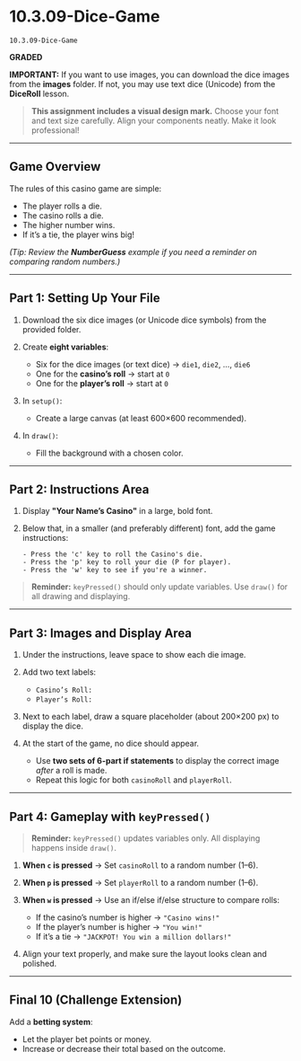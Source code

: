# 10.3.09-Dice-Game
```
10.3.09-Dice-Game
```

**GRADED**

**IMPORTANT:** If you want to use images, you can download the dice images from the **images** folder. If not, you may use text dice (Unicode) from the **DiceRoll** lesson.

> **This assignment includes a visual design mark.**
> Choose your font and text size carefully. Align your components neatly. Make it look professional!

---

## **Game Overview**

The rules of this casino game are simple:

* The player rolls a die.
* The casino rolls a die.
* The higher number wins.
* If it’s a tie, the player wins big!

*(Tip: Review the **NumberGuess** example if you need a reminder on comparing random numbers.)*

---

## **Part 1: Setting Up Your File**

1. Download the six dice images (or Unicode dice symbols) from the provided folder.
2. Create **eight variables**:

   * Six for the dice images (or text dice) → `die1`, `die2`, …, `die6`
   * One for the **casino’s roll** → start at `0`
   * One for the **player’s roll** → start at `0`
3. In `setup()`:

   * Create a large canvas (at least 600×600 recommended).
4. In `draw()`:

   * Fill the background with a chosen color.

---

## **Part 2: Instructions Area**

1. Display **"Your Name’s Casino"** in a large, bold font.
2. Below that, in a smaller (and preferably different) font, add the game instructions:

   ```
   - Press the 'c' key to roll the Casino's die.
   - Press the 'p' key to roll your die (P for player).
   - Press the 'w' key to see if you're a winner.
   ```

> **Reminder:** `keyPressed()` should only update variables. Use `draw()` for all drawing and displaying.

---

## **Part 3: Images and Display Area**

1. Under the instructions, leave space to show each die image.
2. Add two text labels:

   * `Casino’s Roll:`
   * `Player’s Roll:`
3. Next to each label, draw a square placeholder (about 200×200 px) to display the dice.
4. At the start of the game, no dice should appear.

   * Use **two sets of 6-part if statements** to display the correct image *after* a roll is made.
   * Repeat this logic for both `casinoRoll` and `playerRoll`.

---

## **Part 4: Gameplay with `keyPressed()`**

> **Reminder:** `keyPressed()` updates variables only. All displaying happens inside `draw()`.

1. **When `c` is pressed** → Set `casinoRoll` to a random number (1–6).
2. **When `p` is pressed** → Set `playerRoll` to a random number (1–6).
3. **When `w` is pressed** → Use an if/else if/else structure to compare rolls:

   * If the casino’s number is higher → `"Casino wins!"`
   * If the player’s number is higher → `"You win!"`
   * If it’s a tie → `"JACKPOT! You win a million dollars!"`
4. Align your text properly, and make sure the layout looks clean and polished.

---

## **Final 10 (Challenge Extension)**

Add a **betting system**:

* Let the player bet points or money.
* Increase or decrease their total based on the outcome.

